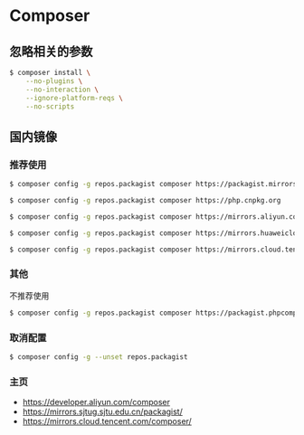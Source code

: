 # Composer

## 忽略相关的参数

```bash
$ composer install \
    --no-plugins \
    --no-interaction \
    --ignore-platform-reqs \
    --no-scripts
```

## 国内镜像

### 推荐使用

```bash
$ composer config -g repos.packagist composer https://packagist.mirrors.sjtug.sjtu.edu.cn

$ composer config -g repos.packagist composer https://php.cnpkg.org

$ composer config -g repos.packagist composer https://mirrors.aliyun.com/composer/

$ composer config -g repos.packagist composer https://mirrors.huaweicloud.com/repository/php/

$ composer config -g repos.packagist composer https://mirrors.cloud.tencent.com/composer/
```

### 其他

不推荐使用

```bash
$ composer config -g repos.packagist composer https://packagist.phpcomposer.com
```

### 取消配置

```bash
$ composer config -g --unset repos.packagist
```

### 主页

* https://developer.aliyun.com/composer
* https://mirrors.sjtug.sjtu.edu.cn/packagist/
* https://mirrors.cloud.tencent.com/composer/
